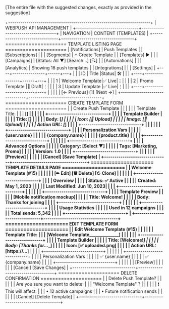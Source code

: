 [The entire file with the suggested changes, exactly as provided in the suggestion]

+----------------------------------------------------------------------+
|                      WEBPUSH API MANAGEMENT                          |
+-------------------------------+------------------------------------+
| NAVIGATION                    |  CONTENT (TEMPLATES)               |
+-------------------------------+------------------------------------+
===================== TEMPLATE LISTING PAGE =====================
| [Notifications]                   |  Push Templates                   |
| [Subscriptions]               |                                   |
| [Segments]                    |  + Create Template                 |
| [Templates] ►                   |                                   |
| [Campaigns]                   |  [Status: All ▼] [Search...] [🔍]  |
| [Automations]                  |                                   |
| [Analytics]                   |  Showing 18 push templates         |
| [Integrations]                |                                   |
| [Settings]                    |  +----+----------------+------+---+
|                               |  | ID | Title          |Status| 🛠 |
|                               |  +----+----------------+------+---+
|                               |  | 1  | Welcome Template|✅ Live|⋮|
|                               |  | 2  | Promo Template  |🔄 Draft|⋮|
|                               |  | 3  | Update Template |✅ Live|⋮|
|                               |  +----+----------------+------+---+
|                               |                                   |
|                               |  [← Previous] [1] [Next →]        |
+-------------------------------+------------------------------------+
===================== CREATE TEMPLATE FORM =====================
|                               |  Create Push Template             |
|                               |                                   |
|                               |  Template Title:                  |
|                               |  [______________________________] |
|                               |                                   |
|                               |  +-----------------------------+  |
|                               |  | Template Builder            |  |
|                               |  | Title: [__________________] |  |
|                               |  | Body: [___________________] |  |
|                               |  | Icon: [📁 Upload]           |  |
|                               |  | Image: [📁 Upload]          |  |
|                               |  | Action URL: [_____________] |  |
|                               |  +-----------------------------+  |
|                               |                                   |
|                               |  +-----------------------------+  |
|                               |  | Personalization Vars        |  |
|                               |  | {user.name}                 |  |
|                               |  | {company.name}              |  |
|                               |  | {product.title}             |  |
|                               |  +-----------------------------+  |
|                               |                                   |
|                               |  +-----------------------------+  |
|                               |  | Advanced Options            |  |
|                               |  | Category: [Select ▼]        |  |
|                               |  | Tags: [Marketing, Promo]    |  |
|                               |  | Version: 1.0                |  |
|                               |  +-----------------------------+  |
|                               |                                   |
|                               |  [Preview]                       |
|                               |                                   |
|                               |  [Cancel]    [Save Template]     |
+-------------------------------+------------------------------------+
===================== TEMPLATE DETAILS PAGE =====================
|                               |  Welcome Template (#15)           |
|                               |                                   |
|                               |  [✏ Edit] [🗑 Delete] [↻ Clone]   |
|                               |                                   |
|                               |  +-----------------------------+  |
|                               |  | Overview                   |  |
|                               |  | Status: ✅ Active          |  |
|                               |  | Created: May 1, 2023       |  |
|                               |  | Last Modified: Jun 10, 2023|  |
|                               |  +-----------------------------+  |
|                               |                                   |
|                               |  +-----------------------------+  |
|                               |  | Template Preview           |  |
|                               |  | [Mobile notification mockup]|  |
|                               |  | Title: Welcome!            |  |
|                               |  | Body: Thanks for joining   |  |
|                               |  +-----------------------------+  |
|                               |                                   |
|                               |  +-----------------------------+  |
|                               |  | Usage Statistics           |  |
|                               |  | Used in 12 campaigns       |  |
|                               |  | Total sends: 5,342         |  |
|                               |  +-----------------------------+  |
+-------------------------------+------------------------------------+
===================== EDIT TEMPLATE FORM =====================
|                               |  Edit Welcome Template (#15)      |
|                               |                                   |
|                               |  Template Title:                  |
|                               |  [Welcome Template______________] |
|                               |                                   |
|                               |  +-----------------------------+  |
|                               |  | Template Builder            |  |
|                               |  | Title: [Welcome!_________]  |  |
|                               |  | Body: [Thanks for...______] |  |
|                               |  | Icon: [✅ uploaded.png]     |  |
|                               |  | Action URL: [https://...__] |  |
|                               |  +-----------------------------+  |
|                               |                                   |
|                               |  +-----------------------------+  |
|                               |  | Personalization Vars        |  |
|                               |  | ✅ {user.name}              |  |
|                               |  | ✅ {company.name}           |  |
|                               |  +-----------------------------+  |
|                               |                                   |
|                               |  [Preview]                       |
|                               |                                   |
|                               |  [Cancel]    [Save Changes]      |
+-------------------------------+------------------------------------+
===================== DELETE CONFIRMATION =====================
|                               |  Delete Push Template?            |
|                               |                                   |
|                               |  Are you sure you want to delete: |
|                               |  "Welcome Template" ?             |
|                               |                                   |
|                               |  ❗ This will affect:              |
|                               |  • 12 active campaigns            |
|                               |  • Future notification sends      |
|                               |                                   |
|                               |  [Cancel]    [Delete Template]    |
+-------------------------------+------------------------------------+
